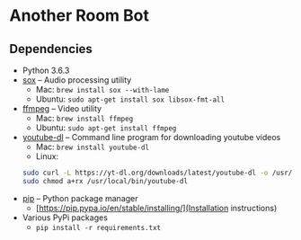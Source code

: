 # Another Room Bot

## Dependencies

- Python 3.6.3
- [sox](http://sox.sourceforge.net/sox.html) – Audio processing utility
	- Mac:
	`brew install sox --with-lame`
	- Ubuntu:
	`sudo apt-get install sox libsox-fmt-all`
- [ffmpeg](https://www.ffmpeg.org/) – Video utility
	- Mac:
	`brew install ffmpeg`
	- Ubuntu:
	`sudo apt-get install ffmpeg`
- [youtube-dl](https://github.com/rg3/youtube-dl/) – Command line program for downloading youtube videos
	- Mac:
	`brew install youtube-dl`
	- Linux:
	```bash
	sudo curl -L https://yt-dl.org/downloads/latest/youtube-dl -o /usr/local/bin/youtube-dl
	sudo chmod a+rx /usr/local/bin/youtube-dl
	```
- [pip](https://pip.pypa.io/en/stable/) – Python package manager
	- [https://pip.pypa.io/en/stable/installing/](Installation instructions)
- Various PyPi packages
	- `pip install -r requirements.txt`
